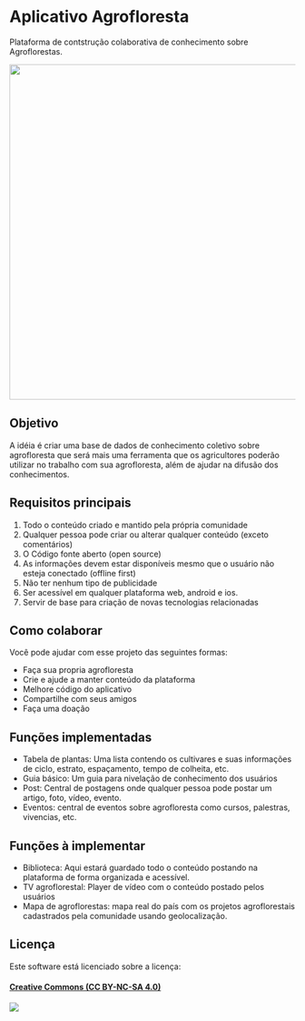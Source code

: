 # Aplicativo Agrofloresta
Plataforma de contstrução colaborativa de conhecimento sobre Agroflorestas.

<img src="http://blog.tistu.com.br/wp-content/themes/tistu_blog/thumb.php?src=http://blog.tistu.com.br/wp-content/uploads/2016/03/agrofloresta_logo_6701.png&w=590&h=209&zc=1" width="590" />

## Objetivo

A idéia é criar uma base de dados de conhecimento coletivo sobre agrofloresta que será mais uma ferramenta que os agricultores poderão utilizar no trabalho com sua agrofloresta, além de ajudar na difusão dos conhecimentos. 

## Requisitos principais

1. Todo o conteúdo criado e mantido pela própria comunidade
2. Qualquer pessoa pode criar ou alterar qualquer conteúdo (exceto comentários)
3. O Código fonte aberto (open source)
4. As informações devem estar disponíveis mesmo que o usuário não esteja conectado (offline first)
5. Não ter nenhum tipo de publicidade
6. Ser acessível em qualquer plataforma web, android e ios.
7. Servir de base para criação de novas tecnologias relacionadas

## Como colaborar

Você pode ajudar com esse projeto das seguintes formas:

- Faça sua propria agrofloresta
- Crie e ajude a manter conteúdo da plataforma
- Melhore código do aplicativo
- Compartilhe com seus amigos
- Faça uma doação

## Funções implementadas

- Tabela de plantas: Uma lista contendo os cultivares e suas informações de ciclo, estrato, espaçamento, tempo de colheita, etc.
- Guia básico: Um guia para nivelação de conhecimento dos usuários
- Post: Central de postagens onde qualquer pessoa pode postar um artigo, foto, vídeo, evento.
- Eventos: central de eventos sobre agrofloresta como cursos, palestras, vivencias, etc.

## Funções à implementar

- Biblioteca: Aqui estará guardado todo o conteúdo postando na plataforma de forma organizada e acessível.
- TV agroflorestal: Player de vídeo com o conteúdo postado pelos usuários
- Mapa de agroflorestas: mapa real do país com os projetos agroflorestais cadastrados pela comunidade usando geolocalização.

## Licença

Este software está licenciado sobre a licença:

#### [Creative Commons (CC BY-NC-SA 4.0)](LICENSE)

[<img src="https://br.creativecommons.org/wp-content/uploads/2015/04/by-nc-sa.jpg" />](LICENSE)
